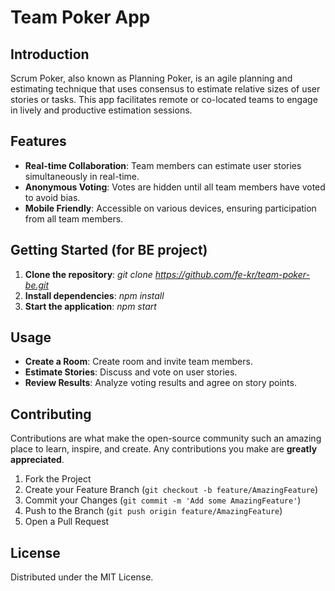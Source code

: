 # Team Poker App

## Introduction
Scrum Poker, also known as Planning Poker, is an agile planning and estimating technique that uses consensus to estimate relative sizes of user stories or tasks. This app facilitates remote or co-located teams to engage in lively and productive estimation sessions.

## Features
- **Real-time Collaboration**: Team members can estimate user stories simultaneously in real-time.
- **Anonymous Voting**: Votes are hidden until all team members have voted to avoid bias.
- **Mobile Friendly**: Accessible on various devices, ensuring participation from all team members.

## Getting Started (for BE project)
1. **Clone the repository**:
   _git clone https://github.com/fe-kr/team-poker-be.git_
2. **Install dependencies**: _npm install_
3. **Start the application**: _npm start_

## Usage
- **Create a Room**: Create room and invite team members.
- **Estimate Stories**: Discuss and vote on user stories.
- **Review Results**: Analyze voting results and agree on story points.

## Contributing
Contributions are what make the open-source community such an amazing place to learn, inspire, and create. Any contributions you make are **greatly appreciated**.

1. Fork the Project
2. Create your Feature Branch (`git checkout -b feature/AmazingFeature`)
3. Commit your Changes (`git commit -m 'Add some AmazingFeature'`)
4. Push to the Branch (`git push origin feature/AmazingFeature`)
5. Open a Pull Request

## License
Distributed under the MIT License.
